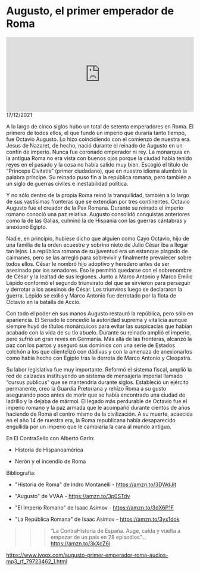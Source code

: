 # Augusto, el primer emperador de Roma
<iframe id='audio_88903085' frameborder='0' allowfullscreen='' scrolling='no' height='200' style='width:100%;' src='https://www.ivoox.com/player_ej_79723462_6_1.html' loading='lazy'></iframe>17/12/2021

A lo largo de cinco siglos hubo un total de setenta emperadores en Roma. El primero de todos ellos, el que fundó un imperio que duraría tanto tiempo, fue Octavio Augusto. Lo hizo coincidiendo con el comienzo de nuestra era. Jesus de Nazaret, de hecho, nació durante el reinado de Augusto en un confín de imperio. Nunca fue coronado emperador ni rey. La monarquía en la antigua Roma no era vista con buenos ojos porque la ciudad había tenido reyes en el pasado y la cosa no había salido muy bien. Escogió el título de “Princeps Civitatis” (primer ciudadano), que en nuestro idioma alumbró la palabra príncipe. Su reinado puso fin a la república romana, pero también a un siglo de guerras civiles e inestabilidad política.  

 Y no sólo dentro de la propia Roma reinó la tranquilidad, también a lo largo de sus vastísimas fronteras que se extendían por tres continentes. Octavio Augusto fue el creador de la Pax Romana. Durante su reinado el imperio romano conoció una paz relativa. Augusto consolidó conquistas anteriores como la de las Galias, culminó la de Hispania con las guerras cántabras y anexionó Egipto. 

 Nadie, en principio, hubiese dicho que alguien como Cayo Octavio, hijo de una familia de la orden ecuestre y sobrino nieto de Julio César iba a llegar tan lejos. La república romana de su juventud era un estanque plagado de caimanes, pero se las arregló para sobrevivir y finalmente prevalecer sobre todos ellos. César le nombró hijo adoptivo y heredero antes de ser asesinado por los senadores. Eso le permitió quedarse con el sobrenombre de César y la lealtad de sus legiones. Junto a Marco Antonio y Marco Emilio Lépido conformó el segundo triunvirato del que se sirvieron para perseguir y derrotar a los asesinos de César. Los triunviros luego se declararon la guerra. Lépido se exilió y Marco Antonio fue derrotado por la flota de Octavio en la batalla de Accio.  

 Con todo el poder en sus manos Augusto restauró la república, pero sólo en apariencia. El Senado le concedió la autoridad suprema y vitalicia aunque siempre huyó de títulos monárquicos para evitar las suspicacias que habían acabado con la vida de su tío abuelo. Durante su reinado amplió el imperio, pero sufrió un gran revés en Germania. Más allá de las fronteras, alcanzó la paz con los partos y aseguró sus dominios con una serie de Estados colchón a los que clientelizó con dádivas y con la amenaza de anexionarlos como había hecho con Egipto tras la derrota de Marco Antonio y Cleopatra.  

 Su labor legislativa fue muy importante. Reformó el sistema fiscal, amplió la red de calzadas instituyendo un sistema de mensajería imperial llamado “cursus publicus” que se mantendría durante siglos. Estableció un ejército permanente, creo la Guardia Pretoriana y rehízo Roma a su gusto asegurando poco antes de morir que se había encontrado una ciudad de ladrillo y la dejaba de mármol. El legado más perdurable de Octavio fue el imperio romano y la paz armada que le acompañó durante cientos de años haciendo de Roma el centro mismo de la civilización. A su muerte, acaecida en el año 14 de nuestra era, la Roma republicana había desaparecido engullida por un imperio que le cambiaría la cara al mundo antiguo. 

 En El ContraSello con Alberto Garín:

 - Historia de Hispanoamérica

 - Nerón y el incendio de Roma 

 Bibliografía: 

 - "Historia de Roma" de Indro Montanelli - https://amzn.to/3DWdJit

 - "Augusto" de VVAA - https://amzn.to/3p0STdv

 - "El Imperio Romano" de Isaac Asimov - https://amzn.to/3dX6P1F

 - "La República Romana" de Isaac Asimov - https://amzn.to/3yx1dok 

 >>> “La ContraHistoria de España. Auge, caída y vuelta a empezar de un país en 28 episodios”… https://amzn.to/3kXcZ6i 

 

https://www.ivoox.com/augusto-primer-emperador-roma-audios-mp3_rf_79723462_1.html
